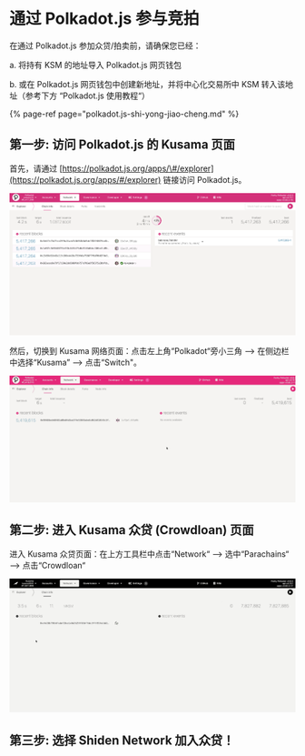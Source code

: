 # 通过 Polkadot.js 参与竞拍

在通过 Polkadot.js 参加众贷/拍卖前，请确保您已经：

a. 将持有 KSM 的地址导入 Polkadot.js 网页钱包

b. 或在 Polkadot.js 网页钱包中创建新地址，并将中心化交易所中 KSM 转入该地址（参考下方 “Polkadot.js 使用教程“）

{% page-ref page="polkadot.js-shi-yong-jiao-cheng.md" %}

## 第一步: 访问 Polkadot.js 的 Kusama 页面 <a id="step-1-access-to-polkadot-js-kusama-page"></a>

首先，请通过 [https://polkadot.js.org/apps/\#/explorer](https://polkadot.js.org/apps/#/explorer) 链接访问 Polkadot.js。 

![](../../../.gitbook/assets/image%20%2869%29.png)

然后，切换到 Kusama 网络页面：点击左上角“Polkadot“旁小三角 —&gt; 在侧边栏中选择“Kusama” —&gt; 点击“Switch"。

![](../../../.gitbook/assets/polkadotjs1.gif)

## 第二步: 进入 Kusama 众贷 \(Crowdloan\) 页面 <a id="step-1-access-to-polkadot-js-kusama-page"></a>

进入 Kusama 众贷页面：在上方工具栏中点击“Network“ —&gt; 选中“Parachains“ —&gt; 点击“Crowdloan“

![](../../../.gitbook/assets/polkadotjs2%20%281%29.gif)

## 第三步: 选择 Shiden Network 加入众贷！ <a id="step-1-access-to-polkadot-js-kusama-page"></a>



